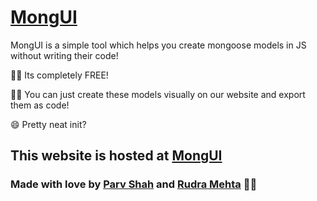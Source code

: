# [MongUI](https://mongui.vercel.app/)
MongUI is a simple tool which helps you create mongoose models in JS without writing their code!

🐱‍🏍 Its completely FREE!

🐱‍🏍 You can just create these models visually on our website and export them as code!

😄 Pretty neat init?

## This website is hosted at [MongUI](https://mongui.vercel.app/)
### Made with love by [Parv Shah](https://github.com/parv141206) and [Rudra Mehta](https://github.com/rudyrog) 🐱‍🏍

